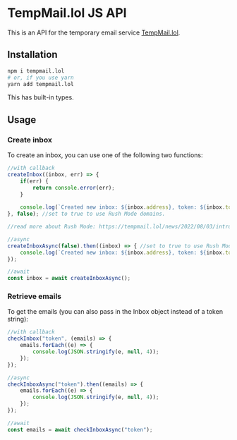 # TempMail.lol JS API

This is an API for the temporary email service [TempMail.lol](https://tempmail.lol).

## Installation
```bash
npm i tempmail.lol
# or, if you use yarn
yarn add tempmail.lol
```

This has built-in types.

## Usage

### Create inbox

To create an inbox, you can use one of the following two functions:
```js
//with callback
createInbox((inbox, err) => {
    if(err) {
        return console.error(err);
    }
    
    console.log(`Created new inbox: ${inbox.address}, token: ${inbox.token}`);
}, false); //set to true to use Rush Mode domains.

//read more about Rush Mode: https://tempmail.lol/news/2022/08/03/introducing-rush-mode-for-tempmail/

//async
createInboxAsync(false).then((inbox) => { //set to true to use Rush Mode domains.
    console.log(`Created new inbox: ${inbox.address}, token: ${inbox.token}`);
});

//await
const inbox = await createInboxAsync();
```

### Retrieve emails

To get the emails (you can also pass in the Inbox object instead of a token string):
```js
//with callback
checkInbox("token", (emails) => {
    emails.forEach((e) => {
        console.log(JSON.stringify(e, null, 4));
    });
});

//async
checkInboxAsync("token").then((emails) => {
    emails.forEach((e) => {
        console.log(JSON.stringify(e, null, 4));
    });
});

//await
const emails = await checkInboxAsync("token");
```
